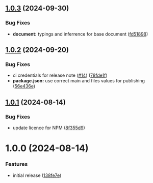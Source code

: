 ## [1.0.3](https://github.com/pjdauvert/mongoose-translation-plugin/compare/v1.0.2...v1.0.3) (2024-09-30)


### Bug Fixes

* **document:** typings and inferrence for base document ([fd51898](https://github.com/pjdauvert/mongoose-translation-plugin/commit/fd518988cffe67bbbf57caf5053774d7c21590b0))

## [1.0.2](https://github.com/pjdauvert/mongoose-translation-plugin/compare/v1.0.1...v1.0.2) (2024-09-20)


### Bug Fixes

* ci credentials for release note ([#14](https://github.com/pjdauvert/mongoose-translation-plugin/issues/14)) ([78fde1f](https://github.com/pjdauvert/mongoose-translation-plugin/commit/78fde1f669203df288d1abd276abe00120813ece))
* **package.json:** use correct main and files values for publishing ([56e436e](https://github.com/pjdauvert/mongoose-translation-plugin/commit/56e436eabfe1cb40e9ae8874ebba513f5e218488))

## [1.0.1](https://github.com/pjdauvert/mongoose-translation-plugin/compare/v1.0.0...v1.0.1) (2024-08-14)


### Bug Fixes

* update licence for NPM ([8f355d9](https://github.com/pjdauvert/mongoose-translation-plugin/commit/8f355d9360a3a4fc6989615dfca6708d6bb64b2d))

# 1.0.0 (2024-08-14)


### Features

* initial release ([138fe7e](https://github.com/pjdauvert/mongoose-translation-plugin/commit/138fe7ea922917b409ebb977cb4694d401b4abfd))
